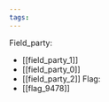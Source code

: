 ```yaml
---
tags:
---
```

Field_party:
- [[field_party_1]]
- [[field_party_0]]
- [[field_party_2]]
Flag:
- [[flag_9478]]

